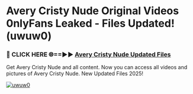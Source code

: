 # Avery Cristy Nude Original Videos 0nlyFans Leaked - Files Updated! (uwuw0)

<h3>🔴 CLICK HERE 🌐==►► <a href="https://tinyurl.com/4mcuefdz" rel="nofollow">Avery Cristy Nude Updated Files</a></h3>

Get Avery Cristy Nude and all content. Now you can access all videos and pictures of Avery Cristy Nude. New Updated Files 2025!

[![uwuw0](https://i.imgur.com/StAQSOY.gif)](https://tinyurl.com/4mcuefdz)
